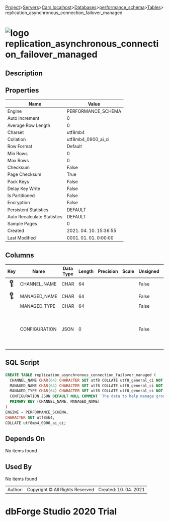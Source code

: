 [Project](../../../../../startpage.md)>[Servers](../../../../Servers.md)>[Cars.localhost](../../../Cars.localhost.md)>[Databases](../../Databases.md)>[performance_schema](../performance_schema.md)>[Tables](Tables.md)>replication_asynchronous_connection_failover_managed


# ![logo](../../../../../Images/table64.svg) replication_asynchronous_connection_failover_managed

## <a name="#Description"></a>Description
> 
## <a name="#Properties"></a>Properties
|Name|Value|
|---|---|
|Engine|PERFORMANCE_SCHEMA|
|Auto Increment|0|
|Average Row Length|0|
|Charset|utf8mb4|
|Collation|utf8mb4_0900_ai_ci|
|Row Format|Default|
|Min Rows|0|
|Max Rows|0|
|Checksum|False|
|Page Checksum|True|
|Pack Keys|False|
|Delay Key Write|False|
|Is Partitioned|False|
|Encryption|False|
|Persistent Statistics|DEFAULT|
|Auto Recalculate Statistics|DEFAULT|
|Sample Pages|0|
|Created|2021. 04. 10. 15:36:55|
|Last Modified|0001. 01. 01. 0:00:00|


## <a name="#Columns"></a>Columns
|Key|Name|Data Type|Length|Precision|Scale|Unsigned|Zerofill|Binary|Not Null|Auto Increment|Default|Virtual|Description|
|:---:|---|---|---|---|---|---|---|---|---|---|---|---|---|
|[![Primary Key ](../../../../../Images/primarykey.svg)](#Indexes)|CHANNEL_NAME|CHAR|64|||False|False|False|True|False||False|The replication channel name that connects source and replica.|
|[![Primary Key ](../../../../../Images/primarykey.svg)](#Indexes)|MANAGED_NAME|CHAR|64|||False|False|False|True|False|''|False|The name of the source which needs to be managed.|
||MANAGED_TYPE|CHAR|64|||False|False|False|True|False|''|False|Determines the managed type.|
||CONFIGURATION|JSON|0|||False|False|False|False|False|NULL|False|The data to help manage group. For Managed_type = GroupReplication, Configuration value should contain {"Primary_weight": 80, "Secondary_weight": 60}, so that it assigns weight=80 to PRIMARY of the group, and weight=60 for rest of the members in mysql.replication_asynchronous_connection_failover table.|

## <a name="#SqlScript"></a>SQL Script
```SQL
CREATE TABLE replication_asynchronous_connection_failover_managed (
  CHANNEL_NAME CHAR(64) CHARACTER SET utf8 COLLATE utf8_general_ci NOT NULL COMMENT 'The replication channel name that connects source and replica.',
  MANAGED_NAME CHAR(64) CHARACTER SET utf8 COLLATE utf8_general_ci NOT NULL DEFAULT '' COMMENT 'The name of the source which needs to be managed.',
  MANAGED_TYPE CHAR(64) CHARACTER SET utf8 COLLATE utf8_general_ci NOT NULL DEFAULT '' COMMENT 'Determines the managed type.',
  CONFIGURATION JSON DEFAULT NULL COMMENT 'The data to help manage group. For Managed_type = GroupReplication, Configuration value should contain {"Primary_weight": 80, "Secondary_weight": 60}, so that it assigns weight=80 to PRIMARY of the group, and weight=60 for rest of the members in mysql.replication_asynchronous_connection_failover table.',
  PRIMARY KEY (CHANNEL_NAME, MANAGED_NAME)
)
ENGINE = PERFORMANCE_SCHEMA,
CHARACTER SET utf8mb4,
COLLATE utf8mb4_0900_ai_ci;
```

## <a name="#DependsOn"></a>Depends On
No items found

## <a name="#UsedBy"></a>Used By
No items found

||||
|---|---|---|
|Author: |Copyright © All Rights Reserved|Created: 10. 04. 2021|
# dbForge Studio 2020 Trial
